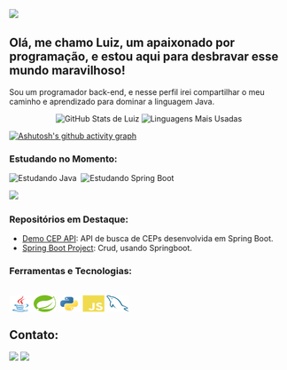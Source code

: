 <img src="https://capsule-render.vercel.app/api?type=waving&color=1E2A38&height=120&section=header&text=Bem-vindo!&fontSize=40&fontColor=FFFFFF" />

## Olá, me chamo Luiz, um apaixonado por programação, e estou aqui para desbravar esse mundo maravilhoso!

Sou um programador back-end, e nesse perfil irei compartilhar o meu caminho e aprendizado para dominar a linguagem Java.

<div align="center">  
  <img width="49%" height="195px" src="https://github-readme-stats.vercel.app/api?username=29092213&show_icons=true&count_private=true&hide_border=true&title_color=00ffff&icon_color=00ffff&text_color=c9d1d9&bg_color=1E2A38" alt="GitHub Stats de Luiz" /> 
  <img width="41%" height="195px" src="https://github-readme-stats.vercel.app/api/top-langs/?username=29092213&layout=compact&hide_border=true&title_color=00ffff&text_color=c9d1d9&bg_color=1E2A38" alt="Linguagens Mais Usadas"/>
</div>

[![Ashutosh's github activity graph](https://github-readme-activity-graph.vercel.app/graph?username=29092213&bg_color=1E2A38&color=00ffff&line=00ffff&point=DB7093&area=true&hide_border=true)](https://github.com/ashutosh00710/github-readme-activity-graph)

### Estudando no Momento:
![Estudando Java](https://img.shields.io/badge/Estudando-Java-yellow?style=for-the-badge&logo=java)&nbsp;
![Estudando Spring Boot](https://img.shields.io/badge/Estudando-Spring%20Boot-yellow?style=for-the-badge&logo=spring)&nbsp;

<img src="https://media.giphy.com/media/WFZvB7VIXBgiz3oDXE/giphy.gif" width="100" />

### Repositórios em Destaque:
- [Demo CEP API](https://github.com/29092213/demo-cep-api): API de busca de CEPs desenvolvida em Spring Boot.
- [Spring Boot Project](https://github.com/29092213/springboot): Crud, usando Springboot.

### Ferramentas e Tecnologias:
<div style="display: inline_block"><br>
  <img align="center" alt="Java" height="30" width="40" src="https://raw.githubusercontent.com/devicons/devicon/master/icons/java/java-original.svg">
  <img align="center" alt="Spring" height="30" width="40" src="https://raw.githubusercontent.com/devicons/devicon/master/icons/spring/spring-original.svg">
  <img align="center" alt="Python" height="30" width="40" src="https://raw.githubusercontent.com/devicons/devicon/master/icons/python/python-original.svg">
  <img align="center" alt="JavaScript" height="30" width="40" src="https://raw.githubusercontent.com/devicons/devicon/master/icons/javascript/javascript-plain.svg">
  <img align="center" alt="MySQL" height="30" width="40" src="https://raw.githubusercontent.com/devicons/devicon/master/icons/mysql/mysql-original.svg">
</div>

## Contato:
<div> 
  <a href = "mailto:luizjdf13@gmail.com"><img src="https://img.shields.io/badge/-Gmail-%23333?style=for-the-badge&logo=gmail&logoColor=white" target="_blank"></a>
  <a href="https://www.linkedin.com/in/luiz-souza-dev" target="_blank"><img src="https://img.shields.io/badge/-LinkedIn-%230077B5?style=for-the-badge&logo=linkedin&logoColor=white" target="_blank"></a>
</div>
